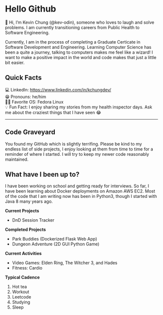# Hello Github #
👋 Hi, I’m Kevin Chung (@kev-odin), someone who loves to laugh and solve problems. I am currently transitioning careers from Public Health to Software Engineering. 

Currently, I am in the process of completing a Graduate Certicate in Software Development and Engineering. Learning Computer Science has been a quite a journey, talking to computers makes me feel like a wizard! I want to make a positive impact in the world and code makes that just a little bit easier.

## Quick Facts ##
💻 LinkedIn: https://www.linkedin.com/in/kchungdev/  
😁 Pronouns: he/him  
👨‍💻 Favorite OS: Fedora Linux  
💡 Fun Fact: I enjoy sharing my stories from my health inspector days. Ask me about the craziest things that I have seen 😂  

-----

## Code Graveyard ##
You found my GitHub which is slightly terrifing. Please be kind to my endless list of side projects, I enjoy looking at them from time to time for a reminder of where I started. I will try to keep my newer code reasonably maintained.

## What have I been up to? ##
I have been working on school and getting ready for interviews. So far, I have been learning about Docker deployments on Amazon AWS EC2. Most of the code that I am writing now has been in Python3, though I started with Java 8 many years ago.  

**Current Projects**
* DnD Session Tracker

**Completed Projects**
* Park Buddies (Dockerized Flask Web App)
* Dungeon Adventure (2D GUI Python Game)

**Current Activities**
* Video Games: Elden Ring, The Witcher 3, and Hades
* Fitness: Cardio

**Typical Cadence**
1) Hot tea
2) Workout
3) Leetcode
4) Studying
5) Sleep

<!---
kev-odin/kev-odin is a ✨ special ✨ repository because its `README.md` (this file) appears on your GitHub profile.
You can click the Preview link to take a look at your changes.
--->
